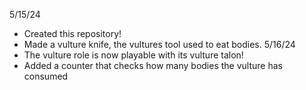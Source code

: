 5/15/24 
- Created this repository!
- Made a vulture knife, the vultures tool used to eat bodies.
5/16/24
- The vulture role is now playable with its vulture talon!
- Added a counter that checks how many bodies the vulture has consumed
